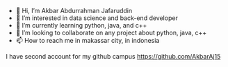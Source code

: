 - 👋 Hi, I’m Akbar Abdurrahman Jafaruddin
- 👀 I’m interested in data science and back-end developer
- 🌱 I’m currently learning python, java, and c++
- 💞️ I’m looking to collaborate on any project about python, java, c++
- 📫 How to reach me in makassar city, in indonesia

I have second account for my github campus
https://github.com/AkbarAj15


<!---
AkbarAj/AkbarAj is a ✨ special ✨ repository because its `README.md` (this file) appears on your GitHub profile.
You can click the Preview link to take a look at your changes.
--->
